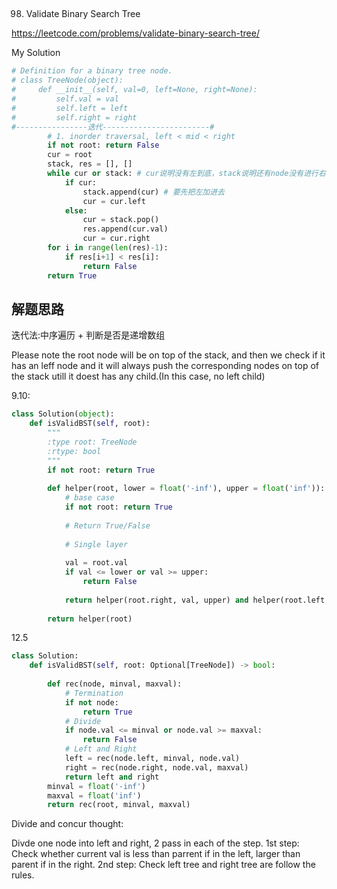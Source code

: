 ## 
98. Validate Binary Search Tree

https://leetcode.com/problems/validate-binary-search-tree/

My Solution

```python
# Definition for a binary tree node.
# class TreeNode(object):
#     def __init__(self, val=0, left=None, right=None):
#         self.val = val
#         self.left = left
#         self.right = right
#----------------迭代------------------------#
        # 1. inorder traversal, left < mid < right
        if not root: return False
        cur = root
        stack, res = [], []
        while cur or stack: # cur说明没有左到底，stack说明还有node没有进行右判断
            if cur:
                stack.append(cur) # 要先把左加进去
                cur = cur.left
            else:
                cur = stack.pop()
                res.append(cur.val)
                cur = cur.right
        for i in range(len(res)-1):
            if res[i+1] < res[i]:
                return False
        return True
```
## 解题思路
迭代法:中序遍历 + 判断是否是递增数组

Please note the root node will be on top of the stack,  and then we check if it has an leff node 
and it will always push the corresponding nodes on top of the stack utill it doest has any child.(In this case, no left child) 

9.10:
```python
class Solution(object):
    def isValidBST(self, root):
        """
        :type root: TreeNode
        :rtype: bool
        """
        if not root: return True
        
        def helper(root, lower = float('-inf'), upper = float('inf')):
            # base case
            if not root: return True
            
            # Return True/False
            
            # Single layer
            
            val = root.val
            if val <= lower or val >= upper:
                return False
        
            return helper(root.right, val, upper) and helper(root.left, lower, val)
        
        return helper(root)
```
12.5

```python
class Solution:
    def isValidBST(self, root: Optional[TreeNode]) -> bool:
        
        def rec(node, minval, maxval):
            # Termination
            if not node:
                return True
            # Divide
            if node.val <= minval or node.val >= maxval:
                return False
            # Left and Right
            left = rec(node.left, minval, node.val)
            right = rec(node.right, node.val, maxval)
            return left and right      
        minval = float('-inf')
        maxval = float('inf')        
        return rec(root, minval, maxval)
```

Divide and concur thought:

Divde one node into left and right, 2 pass in each of the step. 1st step: Check whether current val is less than parrent if in the left, larger than parent if in the right. 2nd step: Check left tree and right tree are follow the rules. 
